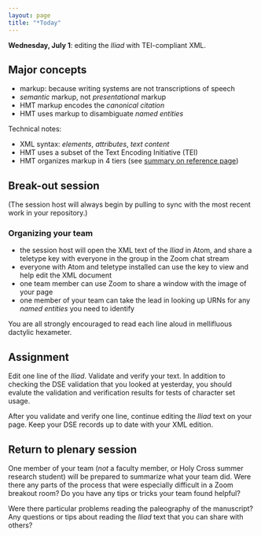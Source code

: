 ```yaml
---
layout: page
title: "*Today"
---
```



**Wednesday, July 1**: editing the *Iliad* with TEI-compliant XML.


##  Major concepts

- markup: because writing systems are not transcriptions of speech
- *semantic* markup, not *presentational* markup
- HMT markup encodes the *canonical citation*
- HMT uses markup to disambiguate *named entities*



Technical notes:

- XML syntax: *elements*, *attributes*, *text content*
- HMT uses a subset of the Text Encoding Initiative (TEI)
- HMT organizes markup in 4 tiers (see [summary on reference page](https://homermultitext.github.io/se2020/references/))


## Break-out session


(The session host will always begin by pulling to sync with the most recent work in your repository.)


### Organizing your team

- the session host will open the XML text of the *Iliad* in Atom, and share a teletype key with everyone in the group in the Zoom chat stream
- everyone with Atom and teletype installed can use the key to view and help edit the XML document
- one team member can use Zoom to share a window with the image of your page
- one member of your team can take the lead in looking up URNs for any *named entities* you need to identify

You are all strongly encouraged to read each line aloud in mellifluous dactylic hexameter.

## Assignment

Edit one line of the *Iliad*.  Validate and verify your text.  In addition to checking the DSE validation that you looked at yesterday, you should evalute the validation and verification results for tests of character set usage.

After you validate and verify one line, continue editing the *Iliad* text on your page.  Keep your DSE records up to date with your XML edition.


## Return to plenary session

One member of your team (*not* a faculty member, or Holy Cross summer research student) will be prepared to summarize what your team did. Were there any parts of the process that were especially difficult in a Zoom breakout room? Do you have any tips or tricks your team found helpful?

Were there particular problems reading the paleography of the manuscript?  Any questions or tips about reading the *Iliad* text that you can share with others?
